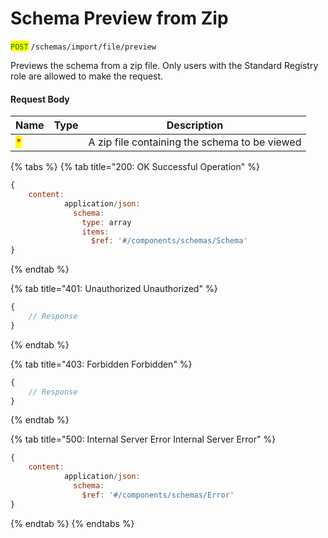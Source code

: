 # Schema Preview from Zip

<mark style="color:green;">`POST`</mark> `/schemas/import/file/preview`

Previews the schema from a zip file. Only users with the Standard Registry role are allowed to make the request.

#### Request Body

| Name                               | Type | Description                                   |
| ---------------------------------- | ---- | --------------------------------------------- |
| <mark style="color:red;">\*</mark> |      | A zip file containing the schema to be viewed |

{% tabs %}
{% tab title="200: OK Successful Operation" %}
```javascript
{
    content:
            application/json:
              schema:
                type: array
                items:
                  $ref: '#/components/schemas/Schema'
}
```
{% endtab %}

{% tab title="401: Unauthorized Unauthorized" %}
```javascript
{
    // Response
}
```
{% endtab %}

{% tab title="403: Forbidden Forbidden" %}
```javascript
{
    // Response
}
```
{% endtab %}

{% tab title="500: Internal Server Error Internal Server Error" %}
```javascript
{
    content:
            application/json:
              schema:
                $ref: '#/components/schemas/Error'
}
```
{% endtab %}
{% endtabs %}
